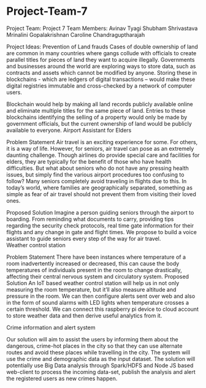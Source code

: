 # Project-Team-7

Project Team: Project 7
Team Members:
Avinav Tyagi
Shubham Shrivastava
Mrinalini Gopalakrishnan
Caroline Chandraguptharajah

Project Ideas:
Prevention of Land frauds
Cases of double ownership of land are common in many countries where gangs collude with officials to create parallel titles for pieces of land they want to acquire illegally. Governments and businesses around the world are exploring ways to store data, such as contracts and assets which cannot be modified by anyone. Storing these in blockchains - which are ledgers of digital transactions – would make these digital registries immutable and cross-checked by a network of computer users.

Blockchain would help by making all land records publicly available online and eliminate multiple titles for the same piece of land. Entries to these blockchains identifying the selling of a property would only be made by government officials, but the current ownership of land would be publicly available to everyone.
Airport Assistant for Elders

Problem Statement
Air travel is an exciting experience for some. For others, it is a way of life. However, for seniors, air travel can pose as an extremely daunting challenge. Though airlines do provide special care and facilities for elders, they are typically for the benefit of those who have health difficulties. But what about seniors who do not have any pressing health issues, but simply find the various airport procedures too confusing to follow? Many seniors completely avoid traveling in flights due to this. In today’s world, where families are geographically separated, something as simple as fear of air travel should not prevent them from visiting their loved ones. 

Proposed Solution
Imagine a person guiding seniors through the airport to boarding. From reminding what documents to carry, providing tips regarding the security check protocols, real time gate information for their flights and any change in gate and flight times. We propose to build a voice assistant to guide seniors every step of the way for air travel.  
Weather control station

Problem Statement
	There have been instances where temperature of a room inadvertently increased or decreased, this can cause the body temperatures of individuals present in the room to change drastically, affecting their central nervous system and circulatory system.
Proposed Solution
	An IoT based weather control station will help us in not only measuring the room temperature, but it’ll also measure altitude and pressure in the room. We can then configure alerts sent over web and also in the form of sound alarms with LED lights when temperature crosses a certain threshold.
We can connect this raspberry pi device to cloud account to store weather data and then derive useful analytics from it.  

Crime information and alert system

Our solution will aim to assist the users by informing them about the dangerous, crime-hot places in the city so that they can use alternate routes and avoid these places while travelling in the city. The system will use the crime and demographic data as the input dataset.
	The solution will potentially use Big Data analysis through Spark/HDFS and Node JS based web-client to process the incoming data-set, publish the analysis and alert the registered users as new crimes happen.
